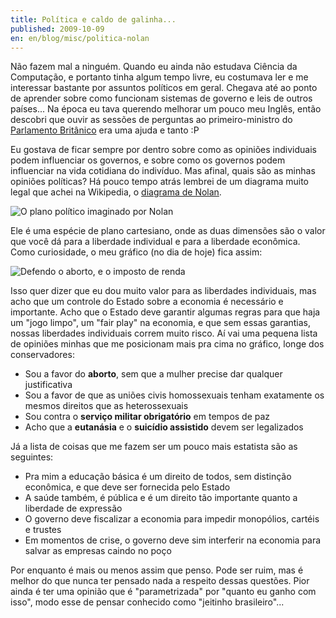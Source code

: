 ```yaml
---
title: Política e caldo de galinha...
published: 2009-10-09
en: en/blog/misc/politica-nolan
---
```


Não fazem mal a ninguém.
Quando eu ainda não estudava Ciência da Computação, e portanto tinha algum tempo livre,
eu costumava ler e me interessar bastante por assuntos políticos em geral.
Chegava até ao ponto de aprender sobre como funcionam sistemas de governo e leis de outros países...
Na época eu tava querendo melhorar um pouco meu Inglês,
então descobri que ouvir as sessões de perguntas ao primeiro-ministro do [Parlamento Britânico][1] era uma ajuda e tanto :P

Eu gostava de ficar sempre por dentro sobre como as opiniões individuais podem influenciar os governos,
e sobre como os governos podem influenciar na vida cotidiana do indivíduo.
Mas afinal, quais são as minhas opiniões políticas?
Há pouco tempo atrás lembrei de um diagrama muito legal que achei na Wikipedia, o [diagrama de Nolan][2].

![O plano político imaginado por Nolan](/files/imgs/2009-10_Nolan-chart.png)

<!--more-->

Ele é uma espécie de plano cartesiano, onde as duas dimensões são o valor que você dá para a liberdade individual e para a liberdade econômica.
Como curiosidade, o meu gráfico (no dia de hoje) fica assim:

![Defendo o aborto, e o imposto de renda](/files/imgs/2009-10_my-Nolan-chart.png)

Isso quer dizer que eu dou muito valor para as liberdades individuais, mas acho que um controle do Estado sobre a economia é necessário e importante.
Acho que o Estado deve garantir algumas regras para que haja um "jogo limpo", um "fair play" na economia,
e que sem essas garantias, nossas liberdades individuais correm muito risco.
Aí vai uma pequena lista de opiniões minhas que me posicionam mais pra cima no gráfico, longe dos conservadores:

  * Sou a favor do **aborto**, sem que a mulher precise dar qualquer justificativa
  * Sou a favor de que as uniões civis homossexuais tenham exatamente os mesmos direitos que as heterossexuais
  * Sou contra o **serviço militar obrigatório** em tempos de paz
  * Acho que a **eutanásia** e o **suicídio assistido** devem ser legalizados

Já a lista de coisas que me fazem ser um pouco mais estatista são as seguintes:

  * Pra mim a educação básica é um direito de todos, sem distinção econômica, e que deve ser fornecida pelo Estado
  * A saúde também, é pública e é um direito tão importante quanto a liberdade de expressão
  * O governo deve fiscalizar a economia para impedir monopólios, cartéis e trustes
  * Em momentos de crise, o governo deve sim interferir na economia para salvar as empresas caindo no poço

Por enquanto é mais ou menos assim que penso.
Pode ser ruim, mas é melhor do que nunca ter pensado nada a respeito dessas questões.
Pior ainda é ter uma opinião que é "parametrizada" por "quanto eu ganho com isso", modo esse de pensar conhecido como "jeitinho brasileiro"...

[1]: <http://www.parliament.uk/>
[2]: <http://en.wikipedia.org/wiki/Nolan_Chart>
